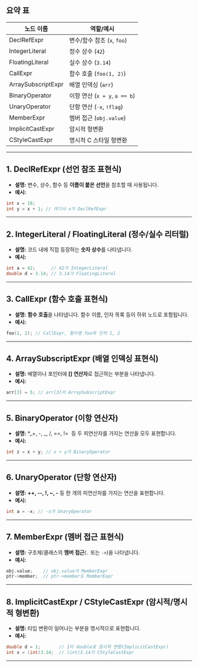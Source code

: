 

## 요약 표

|노드 이름|역할/예시|
|---|---|
|DeclRefExpr|변수/함수 참조 (`x`, `foo`)|
|IntegerLiteral|정수 상수 (`42`)|
|FloatingLiteral|실수 상수 (`3.14`)|
|CallExpr|함수 호출 (`foo(1, 2)`)|
|ArraySubscriptExpr|배열 인덱싱 (`arr`)|
|BinaryOperator|이항 연산 (`x + y`, `a == b`)|
|UnaryOperator|단항 연산 (`-x`, `!flag`)|
|MemberExpr|멤버 접근 (`obj.value`)|
|ImplicitCastExpr|암시적 형변환|
|CStyleCastExpr|명시적 C 스타일 형변환|

---

## 1. DeclRefExpr (선언 참조 표현식)

- **설명:** 변수, 상수, 함수 등 **이름이 붙은 선언**을 참조할 때 사용됩니다.
- **예시:**
```cpp
int x = 10;
int y = x + 1; // 여기서 x가 DeclRefExpr
```

---

## 2. IntegerLiteral / FloatingLiteral (정수/실수 리터럴)

- **설명:** 코드 내에 직접 등장하는 **숫자 상수**를 나타냅니다.
- **예시:**
```cpp
int a = 42;      // 42가 IntegerLiteral
double d = 3.14; // 3.14가 FloatingLiteral
```

---

## 3. CallExpr (함수 호출 표현식)

- **설명:** **함수 호출**을 나타냅니다. 함수 이름, 인자 목록 등이 하위 노드로 포함됩니다.
- **예시:**
```cpp
foo(1, 2); // CallExpr, 함수명 foo와 인자 1, 2
```

---

## 4. ArraySubscriptExpr (배열 인덱싱 표현식)

- **설명:** 배열이나 포인터에 **[] 연산자**로 접근하는 부분을 나타냅니다.
- **예시:**
```cpp
arr[3] = 5; // arr[3]이 ArraySubscriptExpr
```

---

## 5. BinaryOperator (이항 연산자)

- **설명:** *_+, -, _, /, ==, !=  등 두 피연산자를 가지는 연산을 모두 표현합니다.
- **예시:**
```cpp
int z = x + y; // x + y가 BinaryOperator
```

---

## 6. UnaryOperator (단항 연산자)

- **설명:** **++, --, !, ~, -** 등 한 개의 피연산자를 가지는 연산을 표현합니다.
- **예시:**
```cpp
int a = -x; // -x가 UnaryOperator
```

---

## 7. MemberExpr (멤버 접근 표현식)

- **설명:** 구조체/클래스의 **멤버 접근**(`.` 또는 `->`)을 나타냅니다. 
- **예시:**
```cpp
obj.value;    // obj.value가 MemberExpr
ptr->member;  // ptr->member도 MemberExpr
```

---

## 8. ImplicitCastExpr / CStyleCastExpr (암시적/명시적 형변환)

- **설명:** 타입 변환이 일어나는 부분을 명시적으로 표현합니다.
- **예시:**
```cpp
double d = 1;       // 1이 double로 암시적 변환(ImplicitCastExpr)
int x = (int)3.14;  // (int)3.14가 CStyleCastExpr
```

---

